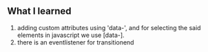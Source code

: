 ## What I learned
1. adding custom attributes using 'data-<attribute-name>', and for selecting the said elements in javascript we use <tag-name>[data-<attribute-name>].
2. there is an eventlistener for transitionend 